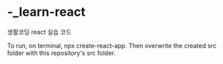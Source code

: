 # -_learn-react
생활코딩 react 실습 코드

To run,
on terminal, npx create-react-app.
Then overwrite the created src folder with this repository's src folder.
